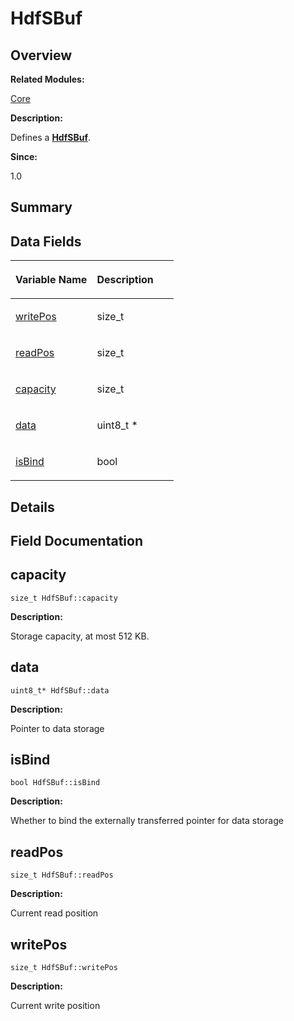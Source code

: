# HdfSBuf<a name="ZH-CN_TOPIC_0000001055039516"></a>

## **Overview**<a name="section2102911516093530"></a>

**Related Modules:**

[Core](Core.md)

**Description:**

Defines a  **[HdfSBuf](HdfSBuf.md)**. 

**Since:**

1.0

## **Summary**<a name="section1719315604093530"></a>

## Data Fields<a name="pub-attribs"></a>

<a name="table1785607504093530"></a>
<table><thead align="left"><tr id="row351962591093530"><th class="cellrowborder" valign="top" width="50%" id="mcps1.1.3.1.1"><p id="p1298932174093530"><a name="p1298932174093530"></a><a name="p1298932174093530"></a>Variable Name</p>
</th>
<th class="cellrowborder" valign="top" width="50%" id="mcps1.1.3.1.2"><p id="p382699885093530"><a name="p382699885093530"></a><a name="p382699885093530"></a>Description</p>
</th>
</tr>
</thead>
<tbody><tr id="row1601611605093530"><td class="cellrowborder" valign="top" width="50%" headers="mcps1.1.3.1.1 "><p id="p40857423093530"><a name="p40857423093530"></a><a name="p40857423093530"></a><a href="HdfSBuf.md#a0de2284b2d9921bdd47e598e0b71a440">writePos</a></p>
</td>
<td class="cellrowborder" valign="top" width="50%" headers="mcps1.1.3.1.2 "><p id="p109803708093530"><a name="p109803708093530"></a><a name="p109803708093530"></a>size_t&nbsp;</p>
</td>
</tr>
<tr id="row1577669277093530"><td class="cellrowborder" valign="top" width="50%" headers="mcps1.1.3.1.1 "><p id="p1192326677093530"><a name="p1192326677093530"></a><a name="p1192326677093530"></a><a href="HdfSBuf.md#a34756aefb83171abc63d0b5684597542">readPos</a></p>
</td>
<td class="cellrowborder" valign="top" width="50%" headers="mcps1.1.3.1.2 "><p id="p249620941093530"><a name="p249620941093530"></a><a name="p249620941093530"></a>size_t&nbsp;</p>
</td>
</tr>
<tr id="row1406442862093530"><td class="cellrowborder" valign="top" width="50%" headers="mcps1.1.3.1.1 "><p id="p1948413449093530"><a name="p1948413449093530"></a><a name="p1948413449093530"></a><a href="HdfSBuf.md#a4b8ee04fe9c107abec005bc3828a135d">capacity</a></p>
</td>
<td class="cellrowborder" valign="top" width="50%" headers="mcps1.1.3.1.2 "><p id="p1139771281093530"><a name="p1139771281093530"></a><a name="p1139771281093530"></a>size_t&nbsp;</p>
</td>
</tr>
<tr id="row1921397456093530"><td class="cellrowborder" valign="top" width="50%" headers="mcps1.1.3.1.1 "><p id="p1048235094093530"><a name="p1048235094093530"></a><a name="p1048235094093530"></a><a href="HdfSBuf.md#a72274990ce3144c476b74734413d8564">data</a></p>
</td>
<td class="cellrowborder" valign="top" width="50%" headers="mcps1.1.3.1.2 "><p id="p34340048093530"><a name="p34340048093530"></a><a name="p34340048093530"></a>uint8_t *&nbsp;</p>
</td>
</tr>
<tr id="row1544394478093530"><td class="cellrowborder" valign="top" width="50%" headers="mcps1.1.3.1.1 "><p id="p937294470093530"><a name="p937294470093530"></a><a name="p937294470093530"></a><a href="HdfSBuf.md#a3c130cb993cd738efaf14c3f45d085b2">isBind</a></p>
</td>
<td class="cellrowborder" valign="top" width="50%" headers="mcps1.1.3.1.2 "><p id="p1171798566093530"><a name="p1171798566093530"></a><a name="p1171798566093530"></a>bool&nbsp;</p>
</td>
</tr>
</tbody>
</table>

## **Details**<a name="section670835798093530"></a>

## **Field Documentation**<a name="section1876558460093530"></a>

## capacity<a name="a4b8ee04fe9c107abec005bc3828a135d"></a>

```
size_t HdfSBuf::capacity
```

 **Description:**

Storage capacity, at most 512 KB. 

## data<a name="a72274990ce3144c476b74734413d8564"></a>

```
uint8_t* HdfSBuf::data
```

 **Description:**

Pointer to data storage 

## isBind<a name="a3c130cb993cd738efaf14c3f45d085b2"></a>

```
bool HdfSBuf::isBind
```

 **Description:**

Whether to bind the externally transferred pointer for data storage 

## readPos<a name="a34756aefb83171abc63d0b5684597542"></a>

```
size_t HdfSBuf::readPos
```

 **Description:**

Current read position 

## writePos<a name="a0de2284b2d9921bdd47e598e0b71a440"></a>

```
size_t HdfSBuf::writePos
```

 **Description:**

Current write position 

